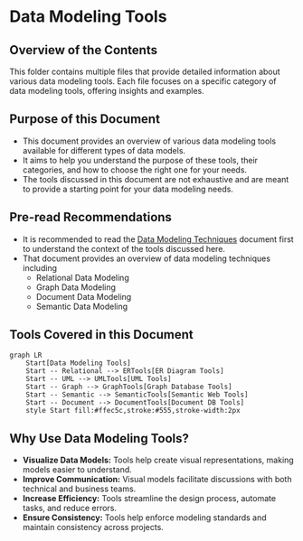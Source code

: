 # Data Modeling Tools

## Overview of the Contents

This folder contains multiple files that provide detailed information about various data modeling tools. Each file focuses on a specific category of data modeling tools, offering insights and examples.

## Purpose of this Document

- This document provides an overview of various data modeling tools available for different types of data models.
- It aims to help you understand the purpose of these tools, their categories, and how to choose the right one for your needs.
- The tools discussed in this document are not exhaustive and are meant to provide a starting point for your data modeling needs.

## Pre-read Recommendations

- It is recommended to read the [Data Modeling Techniques](../100-data_modeling_techniques/readme.md) document first to understand the context of the tools discussed here.
- That document provides an overview of data modeling techniques including
  - Relational Data Modeling
  - Graph Data Modeling
  - Document Data Modeling
  - Semantic Data Modeling

## Tools Covered in this Document

```mermaid
graph LR
    Start[Data Modeling Tools]
    Start -- Relational --> ERTools[ER Diagram Tools]
    Start -- UML --> UMLTools[UML Tools]
    Start -- Graph --> GraphTools[Graph Database Tools]
    Start -- Semantic --> SemanticTools[Semantic Web Tools]
    Start -- Document --> DocumentTools[Document DB Tools]
    style Start fill:#ffec5c,stroke:#555,stroke-width:2px
```

## Why Use Data Modeling Tools?

- **Visualize Data Models:** Tools help create visual representations, making models easier to understand.
- **Improve Communication:** Visual models facilitate discussions with both technical and business teams.
- **Increase Efficiency:** Tools streamline the design process, automate tasks, and reduce errors.
- **Ensure Consistency:** Tools help enforce modeling standards and maintain consistency across projects.
